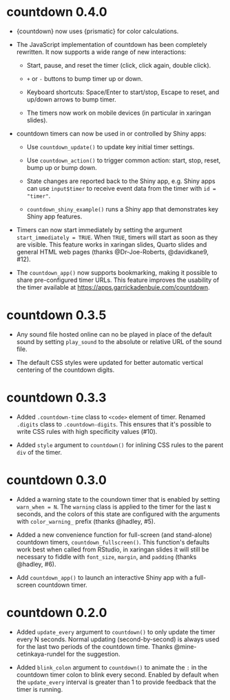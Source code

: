 # countdown 0.4.0

* {countdown} now uses {prismatic} for color calculations.

* The JavaScript implementation of countdown has been completely rewritten. It
  now supports a wide range of new interactions:
  
    * Start, pause, and reset the timer (click, click again, double click).
  
    * `+` or `-` buttons to bump timer up or down.
    
    * Keyboard shortcuts: Space/Enter to start/stop, Escape to reset, and up/down
      arrows to bump timer.
      
    * The timers now work on mobile devices (in particular in xaringan slides).
    
* countdown timers can now be used in or controlled by Shiny apps:

    * Use `countdown_update()` to update key initial timer settings.
    
    * Use `countdown_action()` to trigger common action: start, stop, reset,
      bump up or bump down.
      
    * State changes are reported back to the Shiny app, e.g. Shiny apps can
      use `input$timer` to receive event data from the timer with
      `id = "timer"`.
      
    * `countdown_shiny_example()` runs a Shiny app that demonstrates key
      Shiny app features.
      
* Timers can now start immediately by setting the argument
  `start_immediately = TRUE`. When `TRUE`, timers will start as soon as they
  are visible. This feature works in xaringan slides, Quarto slides and general
  HTML web pages (thanks @Dr-Joe-Roberts, @davidkane9, #12).
  
* The `countdown_app()` now supports bookmarking, making it possible to share
  pre-configured timer URLs. This feature improves the usability of the
  timer available at <https://apps.garrickadenbuie.com/countdown>.
  

# countdown 0.3.5

* Any sound file hosted online can no be played in place of the default sound
  by setting `play_sound` to the absolute or relative URL of the sound file.
  
* The default CSS styles were updated for better automatic vertical centering
  of the countdown digits.

# countdown 0.3.3

* Added `.countdown-time` class to `<code>` element of timer. Renamed `.digits`
  class to `.countdown-digits`. This ensures that it's possible to write CSS
  rules with high specificity values (#10).
  
* Added `style` argument to `countdown()` for inlining CSS rules to the parent
  `div` of the timer.

# countdown 0.3.0

* Added a warning state to the coundown timer that is enabled by setting
  `warn_when = N`. The `warning` class is applied to the timer for the last `N`
  seconds, and the colors of this state are configured with the arguments with
  `color_warning_` prefix (thanks @hadley, #5).
  
* Added a new convenience function for full-screen (and stand-alone) countdown
  timers, `countdown_fullscreen()`. This function's defaults work best when
  called from RStudio, in xaringan slides it will still be necessary to fiddle
  with `font_size`, `margin`, and `padding` (thanks @hadley, #6).
  
* Add `countdown_app()` to launch an interactive Shiny app with a full-screen
  countdown timer.

# countdown 0.2.0

* Added `update_every` argument to `countdown()` to only update the timer every
  N seconds. Normal updating (second-by-second) is always used for the last
  two periods of the countdown time. Thanks @mine-cetinkaya-rundel for the
  suggestion.
  
* Added `blink_colon` argument to `countdown()` to animate the `:` in the 
  countdown timer colon to blink every second. Enabled by default when the 
  `update_every` interval is greater than 1 to provide feedback that the timer 
  is running.
